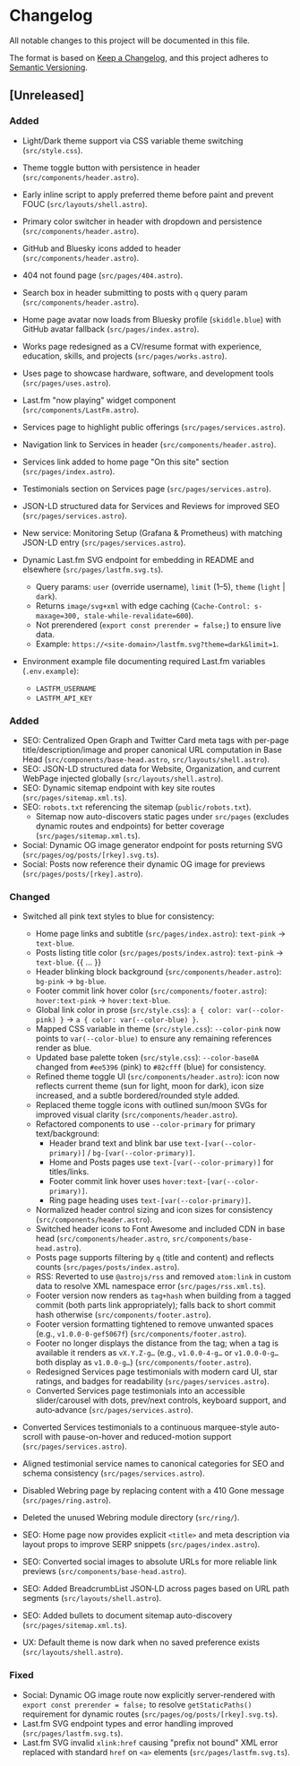 # Changelog

All notable changes to this project will be documented in this file.

The format is based on [Keep a Changelog](https://keepachangelog.com/en/1.0.0/),
and this project adheres to [Semantic Versioning](https://semver.org/spec/v2.0.0.html).

## [Unreleased]

### Added
- Light/Dark theme support via CSS variable theme switching (`src/style.css`).
- Theme toggle button with persistence in header (`src/components/header.astro`).
- Early inline script to apply preferred theme before paint and prevent FOUC (`src/layouts/shell.astro`).
- Primary color switcher in header with dropdown and persistence (`src/components/header.astro`).
- GitHub and Bluesky icons added to header (`src/components/header.astro`).
- 404 not found page (`src/pages/404.astro`).
- Search box in header submitting to posts with `q` query param (`src/components/header.astro`).
- Home page avatar now loads from Bluesky profile (`skiddle.blue`) with GitHub avatar fallback (`src/pages/index.astro`).
- Works page redesigned as a CV/resume format with experience, education, skills, and projects (`src/pages/works.astro`).
- Uses page to showcase hardware, software, and development tools (`src/pages/uses.astro`).
- Last.fm "now playing" widget component (`src/components/LastFm.astro`).
 - Services page to highlight public offerings (`src/pages/services.astro`).
 - Navigation link to Services in header (`src/components/header.astro`).
 - Services link added to home page "On this site" section (`src/pages/index.astro`).
 - Testimonials section on Services page (`src/pages/services.astro`).
 - JSON-LD structured data for Services and Reviews for improved SEO (`src/pages/services.astro`).
- New service: Monitoring Setup (Grafana & Prometheus) with matching JSON-LD entry (`src/pages/services.astro`).

- Dynamic Last.fm SVG endpoint for embedding in README and elsewhere (`src/pages/lastfm.svg.ts`).
  - Query params: `user` (override username), `limit` (1–5), `theme` (`light` | `dark`).
  - Returns `image/svg+xml` with edge caching (`Cache-Control: s-maxage=300, stale-while-revalidate=600`).
  - Not prerendered (`export const prerender = false;`) to ensure live data.
  - Example: `https://<site-domain>/lastfm.svg?theme=dark&limit=1`.
- Environment example file documenting required Last.fm variables (`.env.example`):
  - `LASTFM_USERNAME`
  - `LASTFM_API_KEY`

### Added
- SEO: Centralized Open Graph and Twitter Card meta tags with per-page title/description/image and proper canonical URL computation in Base Head (`src/components/base-head.astro`, `src/layouts/shell.astro`).
- SEO: JSON-LD structured data for Website, Organization, and current WebPage injected globally (`src/layouts/shell.astro`).
- SEO: Dynamic sitemap endpoint with key site routes (`src/pages/sitemap.xml.ts`).
- SEO: `robots.txt` referencing the sitemap (`public/robots.txt`).
  - Sitemap now auto-discovers static pages under `src/pages` (excludes dynamic routes and endpoints) for better coverage (`src/pages/sitemap.xml.ts`).
 - Social: Dynamic OG image generator endpoint for posts returning SVG (`src/pages/og/posts/[rkey].svg.ts`).
 - Social: Posts now reference their dynamic OG image for previews (`src/pages/posts/[rkey].astro`).

### Changed
- Switched all pink text styles to blue for consistency:
  - Home page links and subtitle (`src/pages/index.astro`): `text-pink` -> `text-blue`.
  - Posts listing title color (`src/pages/posts/index.astro`): `text-pink` -> `text-blue`.
{{ ... }}
  - Header blinking block background (`src/components/header.astro`): `bg-pink` -> `bg-blue`.
  - Footer commit link hover color (`src/components/footer.astro`): `hover:text-pink` -> `hover:text-blue`.
  - Global link color in prose (`src/style.css`): `a { color: var(--color-pink) }` -> `a { color: var(--color-blue) }`.
  - Mapped CSS variable in theme (`src/style.css`): `--color-pink` now points to `var(--color-blue)` to ensure any remaining references render as blue.
  - Updated base palette token (`src/style.css`): `--color-base0A` changed from `#ee5396` (pink) to `#82cfff` (blue) for consistency.
  - Refined theme toggle UI (`src/components/header.astro`): icon now reflects current theme (sun for light, moon for dark), icon size increased, and a subtle bordered/rounded style added.
  - Replaced theme toggle icons with outlined sun/moon SVGs for improved visual clarity (`src/components/header.astro`).
  - Refactored components to use `--color-primary` for primary text/background:
    - Header brand text and blink bar use `text-[var(--color-primary)]` / `bg-[var(--color-primary)]`.
    - Home and Posts pages use `text-[var(--color-primary)]` for titles/links.
    - Footer commit link hover uses `hover:text-[var(--color-primary)]`.
    - Ring page heading uses `text-[var(--color-primary)]`.
  - Normalized header control sizing and icon sizes for consistency (`src/components/header.astro`).
  - Switched header icons to Font Awesome and included CDN in base head (`src/components/header.astro`, `src/components/base-head.astro`).
  - Posts page supports filtering by `q` (title and content) and reflects counts (`src/pages/posts/index.astro`).
  - RSS: Reverted to use `@astrojs/rss` and removed `atom:link` in custom data to resolve XML namespace error (`src/pages/rss.xml.ts`).
  - Footer version now renders as `tag+hash` when building from a tagged commit (both parts link appropriately); falls back to short commit hash otherwise (`src/components/footer.astro`).
  - Footer version formatting tightened to remove unwanted spaces (e.g., `v1.0.0-0-gef5067f`) (`src/components/footer.astro`).
  - Footer no longer displays the distance from the tag; when a tag is available it renders as `vX.Y.Z-g…` (e.g., `v1.0.0-4-g…` or `v1.0.0-0-g…` both display as `v1.0.0-g…`) (`src/components/footer.astro`).
  - Redesigned Services page testimonials with modern card UI, star ratings, and badges for readability (`src/pages/services.astro`).
  - Converted Services page testimonials into an accessible slider/carousel with dots, prev/next controls, keyboard support, and auto‑advance (`src/pages/services.astro`).
 - Converted Services testimonials to a continuous marquee-style auto-scroll with pause-on-hover and reduced-motion support (`src/pages/services.astro`).
 - Aligned testimonial service names to canonical categories for SEO and schema consistency (`src/pages/services.astro`).
- Disabled Webring page by replacing content with a 410 Gone message (`src/pages/ring.astro`).
- Deleted the unused Webring module directory (`src/ring/`).

 - SEO: Home page now provides explicit `<title>` and meta description via layout props to improve SERP snippets (`src/pages/index.astro`).
 - SEO: Converted social images to absolute URLs for more reliable link previews (`src/components/base-head.astro`).
 - SEO: Added BreadcrumbList JSON‑LD across pages based on URL path segments (`src/layouts/shell.astro`).
 - SEO: Added bullets to document sitemap auto-discovery (`src/pages/sitemap.xml.ts`).
 - UX: Default theme is now dark when no saved preference exists (`src/layouts/shell.astro`).

### Fixed
- Social: Dynamic OG image route now explicitly server-rendered with `export const prerender = false;` to resolve `getStaticPaths()` requirement for dynamic routes (`src/pages/og/posts/[rkey].svg.ts`).
- Last.fm SVG endpoint types and error handling improved (`src/pages/lastfm.svg.ts`).
 - Last.fm SVG invalid `xlink:href` causing "prefix not bound" XML error replaced with standard `href` on `<a>` elements (`src/pages/lastfm.svg.ts`).
